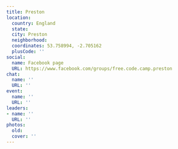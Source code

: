 ```yaml
---
title: Preston
location:
  country: England
  state: 
  city: Preston
  neighborhood: 
  coordinates: 53.758994, -2.705162
  plusCode: ''
social:
  name: Facebook page
  URL: https://www.facebook.com/groups/free.code.camp.preston
chat:
  name: ''
  URL: ''
event:
  name: ''
  URL: ''
leaders:
- name: ''
  URL: ''
photos:
  old: 
  cover: ''
---
```

